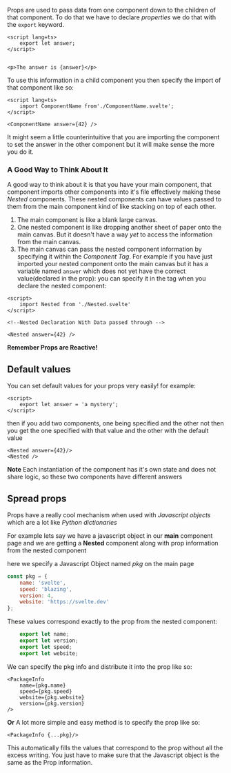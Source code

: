 
Props are used to pass data from one component down to the children of that component. To do that we have to declare *properties* we do that with the `export` keyword. 

```svelte
<script lang=ts>
	export let answer;
</script>


<p>The answer is {answer}</p>
```

To use this information in a child  component you then specify the import of that component like so:

```svelte
<script lang=ts>
	import ComponentName from'./ComponentName.svelte';
</script>

<ComponentName answer={42} />
```

It might seem a little counterintuitive that you are importing the component to set the answer in the other component but it will make sense the more you do it. 

### A Good Way to Think About It

A good way to think about it is that you have your main component, that component imports other components into it's file effectively making these *Nested* components. These nested components can have values passed to them from the main component kind of like stacking on top of each other. 

1. The main component is like a blank large canvas. 
2. One nested component is like dropping another sheet of paper onto the main canvas. But it doesn't have a way *yet* to access the information from the main canvas.
3. The main canvas can pass the nested component information by specifying it within the *Component Tag*. For example if you have just imported your nested component onto the main canvas but it has a variable named `answer` which does not yet have the correct value(declared in the prop): you can specify it in the tag when you declare the nested component:

```MAIN CANVAS COMPONENT
<script>
	import Nested from './Nested.svelte'
</script>

<!--Nested Declaration With Data passed through -->

<Nested answer={42} />
```

**Remember Props are Reactive!**

## Default values

You can set default values for your props very easily! for example:

```svelte
<script>
	export let answer = 'a mystery';
</script>
```

then if you add two components, one being 
specified and the other not then you get the one specified with that value and the other with the default value

```svelte
<Nested answer={42}/>
<Nested />
```

**Note** Each instantiation of the component has it's own state and does not share logic, so these two components have different answers

## Spread props

Props have a really cool mechanism when used with *Javascript objects* which are a lot like *Python dictionaries*

For example lets say we have a javascript object in our **main** component page and we are getting a **Nested** component along with prop information from the nested component

here we specify a Javascript Object named *pkg* on the main page

```Javascript
const pkg = {
	name: 'svelte',
	speed: 'blazing',
	version: 4,
	website: 'https://svelte.dev'
};
```

These values correspond exactly to the prop from the nested component:

```Javascript
	export let name;
	export let version;
	export let speed;
	export let website;
```

We can specify the pkg info and distribute it into the prop like so: 

```svelte
<PackageInfo
	name={pkg.name}
	speed={pkg.speed}
	website={pkg.website}
	version={pkg.version}
/>
```


**Or** A lot more simple and easy method is to specify the prop like so:

```svelte
<PackageInfo {...pkg}/>
```

This automatically fills the values that correspond to the prop without all the excess writing. You just have to make sure that the Javascript object is the same as the Prop information.  


